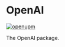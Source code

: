 # OpenAI

[![openupm](https://img.shields.io/npm/v/com.openai,unity?label=openupm&registry_uri=https://package.openupm.com)](https://openupm.com/packages/com.openai.unity/)

The OpenAI package.
